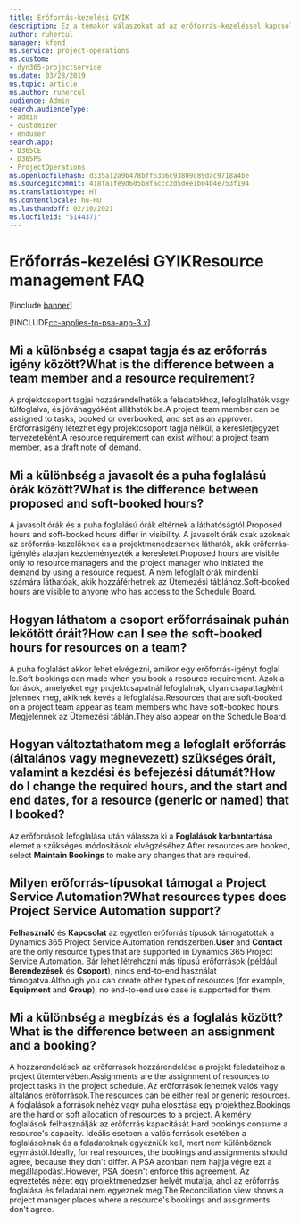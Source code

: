 ```yaml
---
title: Erőforrás-kezelési GYIK
description: Ez a témakör válaszokat ad az erőforrás-kezeléssel kapcsolatos gyakran feltett kérdésekre.
author: ruhercul
manager: kfend
ms.service: project-operations
ms.custom:
- dyn365-projectservice
ms.date: 03/28/2019
ms.topic: article
ms.author: ruhercul
audience: Admin
search.audienceType:
- admin
- customizer
- enduser
search.app:
- D365CE
- D365PS
- ProjectOperations
ms.openlocfilehash: d335a12a9b478bff63b6c93809c89dac9718a4be
ms.sourcegitcommit: 418fa1fe9d605b8faccc2d5dee1b04b4e753f194
ms.translationtype: HT
ms.contentlocale: hu-HU
ms.lasthandoff: 02/10/2021
ms.locfileid: "5144371"
---
```

# <a name="resource-management-faq"></a><span data-ttu-id="b3289-103">Erőforrás-kezelési GYIK</span><span class="sxs-lookup"><span data-stu-id="b3289-103">Resource management FAQ</span></span>

[!include [banner](../includes/psa-now-project-operations.md)]

[!INCLUDE[cc-applies-to-psa-app-3.x](../includes/cc-applies-to-psa-app-3x.md)]

## <a name="what-is-the-difference-between-a-team-member-and-a-resource-requirement"></a><span data-ttu-id="b3289-104">Mi a különbség a csapat tagja és az erőforrás igény között?</span><span class="sxs-lookup"><span data-stu-id="b3289-104">What is the difference between a team member and a resource requirement?</span></span>

<span data-ttu-id="b3289-105">A projektcsoport tagjai hozzárendelhetők a feladatokhoz, lefoglalhatók vagy túlfoglalva, és jóváhagyóként állíthatók be.</span><span class="sxs-lookup"><span data-stu-id="b3289-105">A project team member can be assigned to tasks, booked or overbooked, and set as an approver.</span></span> <span data-ttu-id="b3289-106">Erőforrásigény létezhet egy projektcsoport tagja nélkül, a keresletjegyzet tervezeteként.</span><span class="sxs-lookup"><span data-stu-id="b3289-106">A resource requirement can exist without a project team member, as a draft note of demand.</span></span> 

## <a name="what-is-the-difference-between-proposed-and-soft-booked-hours"></a><span data-ttu-id="b3289-107">Mi a különbség a javasolt és a puha foglalású órák között?</span><span class="sxs-lookup"><span data-stu-id="b3289-107">What is the difference between proposed and soft-booked hours?</span></span>

<span data-ttu-id="b3289-108">A javasolt órák és a puha foglalású órák eltérnek a láthatóságtól.</span><span class="sxs-lookup"><span data-stu-id="b3289-108">Proposed hours and soft-booked hours differ in visibility.</span></span> <span data-ttu-id="b3289-109">A javasolt órák csak azoknak az erőforrás-kezelőknek és a projektmenedzsernek láthatók, akik erőforrás-igénylés alapján kezdeményezték a keresletet.</span><span class="sxs-lookup"><span data-stu-id="b3289-109">Proposed hours are visible only to resource managers and the project manager who initiated the demand by using a resource request.</span></span> <span data-ttu-id="b3289-110">A nem lefoglalt órák mindenki számára láthatóak, akik hozzáférhetnek az Ütemezési táblához.</span><span class="sxs-lookup"><span data-stu-id="b3289-110">Soft-booked hours are visible to anyone who has access to the Schedule Board.</span></span>

## <a name="how-can-i-see-the-soft-booked-hours-for-resources-on-a-team"></a><span data-ttu-id="b3289-111">Hogyan láthatom a csoport erőforrásainak puhán lekötött óráit?</span><span class="sxs-lookup"><span data-stu-id="b3289-111">How can I see the soft-booked hours for resources on a team?</span></span>

<span data-ttu-id="b3289-112">A puha foglalást akkor lehet elvégezni, amikor egy erőforrás-igényt foglal le.</span><span class="sxs-lookup"><span data-stu-id="b3289-112">Soft bookings can made when you book a resource requirement.</span></span> <span data-ttu-id="b3289-113">Azok a források, amelyeket egy projektcsapatnál lefoglalnak, olyan csapattagként jelennek meg, akiknek kevés a lefoglalása.</span><span class="sxs-lookup"><span data-stu-id="b3289-113">Resources that are soft-booked on a project team appear as team members who have soft-booked hours.</span></span> <span data-ttu-id="b3289-114">Megjelennek az Ütemezési táblán.</span><span class="sxs-lookup"><span data-stu-id="b3289-114">They also appear on the Schedule Board.</span></span>

## <a name="how-do-i-change-the-required-hours-and-the-start-and-end-dates-for-a-resource-generic-or-named-that-i-booked"></a><span data-ttu-id="b3289-115">Hogyan változtathatom meg a lefoglalt erőforrás (általános vagy megnevezett) szükséges óráit, valamint a kezdési és befejezési dátumát?</span><span class="sxs-lookup"><span data-stu-id="b3289-115">How do I change the required hours, and the start and end dates, for a resource (generic or named) that I booked?</span></span>

<span data-ttu-id="b3289-116">Az erőforrások lefoglalása után válassza ki a **Foglalások karbantartása** elemet a szükséges módosítások elvégzéséhez.</span><span class="sxs-lookup"><span data-stu-id="b3289-116">After resources are booked, select **Maintain Bookings** to make any changes that are required.</span></span>

## <a name="what-resources-types-does-project-service-automation-support"></a><span data-ttu-id="b3289-117">Milyen erőforrás-típusokat támogat a Project Service Automation?</span><span class="sxs-lookup"><span data-stu-id="b3289-117">What resources types does Project Service Automation support?</span></span>

<span data-ttu-id="b3289-118">**Felhasználó** és **Kapcsolat** az egyetlen erőforrás típusok támogatottak a Dynamics 365 Project Service Automation rendszerben.</span><span class="sxs-lookup"><span data-stu-id="b3289-118">**User** and **Contact** are the only resource types that are supported in Dynamics 365 Project Service Automation.</span></span> <span data-ttu-id="b3289-119">Bár lehet létrehozni más típusú erőforrások (például **Berendezések** és **Csoport**), nincs end-to-end használat támogatva.</span><span class="sxs-lookup"><span data-stu-id="b3289-119">Although you can create other types of resources (for example, **Equipment** and **Group**), no end-to-end use case is supported for them.</span></span>

## <a name="what-is-the-difference-between-an-assignment-and-a-booking"></a><span data-ttu-id="b3289-120">Mi a különbség a megbízás és a foglalás között?</span><span class="sxs-lookup"><span data-stu-id="b3289-120">What is the difference between an assignment and a booking?</span></span>

<span data-ttu-id="b3289-121">A hozzárendelések az erőforrások hozzárendelése a projekt feladataihoz a projekt ütemtervében.</span><span class="sxs-lookup"><span data-stu-id="b3289-121">Assignments are the assignment of resources to project tasks in the project schedule.</span></span> <span data-ttu-id="b3289-122">Az erőforrások lehetnek valós vagy általános erőforrások.</span><span class="sxs-lookup"><span data-stu-id="b3289-122">The resources can be either real or generic resources.</span></span> <span data-ttu-id="b3289-123">A foglalások a források nehéz vagy puha elosztása egy projekthez.</span><span class="sxs-lookup"><span data-stu-id="b3289-123">Bookings are the hard or soft allocation of resources to a project.</span></span> <span data-ttu-id="b3289-124">A kemény foglalások felhasználják az erőforrás kapacitását.</span><span class="sxs-lookup"><span data-stu-id="b3289-124">Hard bookings consume a resource's capacity.</span></span> <span data-ttu-id="b3289-125">Ideális esetben a valós források esetében a foglalásoknak és a feladatoknak egyezniük kell, mert nem különböznek egymástól.</span><span class="sxs-lookup"><span data-stu-id="b3289-125">Ideally, for real resources, the bookings and assignments should agree, because they don't differ.</span></span> <span data-ttu-id="b3289-126">A PSA azonban nem hajtja végre ezt a megállapodást.</span><span class="sxs-lookup"><span data-stu-id="b3289-126">However, PSA doesn't enforce this agreement.</span></span> <span data-ttu-id="b3289-127">Az egyeztetés nézet egy projektmenedzser helyét mutatja, ahol az erőforrás foglalása és feladatai nem egyeznek meg.</span><span class="sxs-lookup"><span data-stu-id="b3289-127">The Reconciliation view shows a project manager places where a resource's bookings and assignments don't agree.</span></span>
